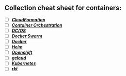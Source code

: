 ## Collection cheat sheet for containers:

- [ ] ***[CloudFormation](https://docs.aws.amazon.com/cli/latest/reference/cloudformation/index.html)***
- [ ] ***[Container Orchestration](ContainerOrchestration.md)***
- [ ] ***[DC/OS](https://docs.mesosphere.com/1.11/cli/command-reference/)***
- [ ] ***[Docker Swarm](DockerSwarm.md)***
- [ ] ***[Docker](Docker.md)***
- [ ] ***[Helm](Helm.md)***
- [ ] ***[Openshift](Openshift.md)***
- [ ] ***[gcloud](https://github.com/JeffDeCola/my-cheat-sheets/tree/master/software/service-providers/google-cloud-platform-cheat-sheet)***
- [ ] ***[Kubernetes](Kubernetes.md)***
- [ ] ***[rkt](http://rocket.readthedocs.org/en/latest/Documentation/commands/)***
